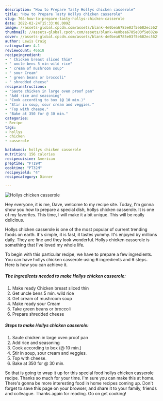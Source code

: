 ```yaml
---
description: "How to Prepare Tasty Hollys chicken casserole"
title: "How to Prepare Tasty Hollys chicken casserole"
slug: 764-how-to-prepare-tasty-hollys-chicken-casserole
date: 2022-02-24T15:33:08.009Z
image: //assets-global.cpcdn.com/assets/blank-4e0bea6785e03f5e602ec562f230caae08da540cada707380b4fe1bbebba43da.png
thumbnail: //assets-global.cpcdn.com/assets/blank-4e0bea6785e03f5e602ec562f230caae08da540cada707380b4fe1bbebba43da.png
cover: //assets-global.cpcdn.com/assets/blank-4e0bea6785e03f5e602ec562f230caae08da540cada707380b4fe1bbebba43da.png
author: Lewis Craig
ratingvalue: 4.1
reviewcount: 46618
recipeingredient:
- " Chicken breast sliced thin"
- " uncle bens 5 min wild rice"
- " cream of mushroom soup"
- " sour Cream"
- " green beans or broccoli"
- " shredded cheese"
recipeinstructions:
- "Saute chicken in large oven proof pan"
- "Add rice and seasoning"
- "Cook according to box (@ 10 min.)"
- "Stir in soup, sour cream and veggies."
- "Top with cheese."
- "Bake at 350 for @ 30 min."
categories:
- Recipe
tags:
- hollys
- chicken
- casserole

katakunci: hollys chicken casserole 
nutrition: 156 calories
recipecuisine: American
preptime: "PT19M"
cooktime: "PT32M"
recipeyield: "4"
recipecategory: Dinner

---
```



![Hollys chicken casserole](//assets-global.cpcdn.com/assets/blank-4e0bea6785e03f5e602ec562f230caae08da540cada707380b4fe1bbebba43da.png)

Hey everyone, it is me, Dave, welcome to my recipe site. Today, I'm gonna show you how to prepare a special dish, hollys chicken casserole. It is one of my favorites. This time, I will make it a bit unique. This will be really delicious.



Hollys chicken casserole is one of the most popular of current trending foods on earth. It's simple, it is fast, it tastes yummy. It's enjoyed by millions daily. They are fine and they look wonderful. Hollys chicken casserole is something that I've loved my whole life.


To begin with this particular recipe, we have to prepare a few ingredients. You can have hollys chicken casserole using 6 ingredients and 6 steps. Here is how you can achieve it.

<!--inarticleads1-->

##### The ingredients needed to make Hollys chicken casserole:

1. Make ready  Chicken breast sliced thin
1. Get  uncle bens 5 min. wild rice
1. Get  cream of mushroom soup
1. Make ready  sour Cream
1. Take  green beans or broccoli
1. Prepare  shredded cheese




<!--inarticleads2-->

##### Steps to make Hollys chicken casserole:

1. Saute chicken in large oven proof pan
1. Add rice and seasoning
1. Cook according to box (@ 10 min.)
1. Stir in soup, sour cream and veggies.
1. Top with cheese.
1. Bake at 350 for @ 30 min.




So that is going to wrap it up for this special food hollys chicken casserole recipe. Thanks so much for your time. I'm sure you can make this at home. There's gonna be more interesting food in home recipes coming up. Don't forget to save this page on your browser, and share it to your family, friends and colleague. Thanks again for reading. Go on get cooking!

